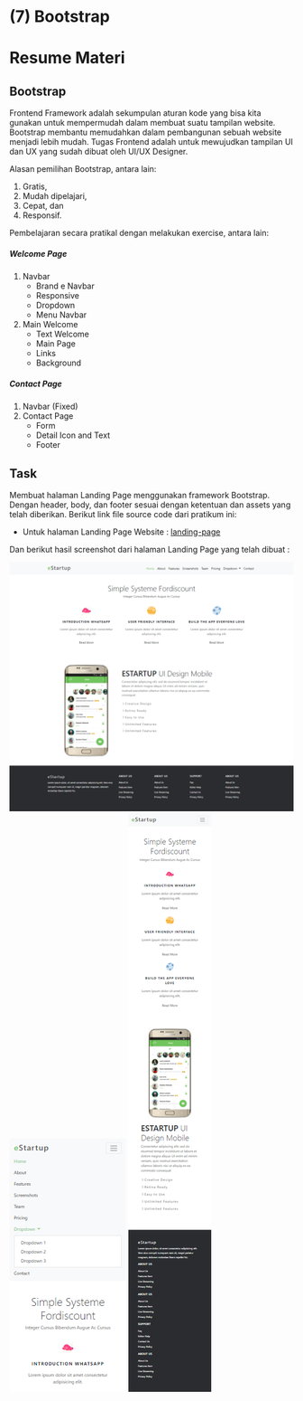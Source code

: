 # (7) Bootstrap

# Resume Materi

## Bootstrap

Frontend Framework adalah sekumpulan aturan kode yang bisa kita gunakan untuk mempermudah dalam membuat suatu tampilan website.
Bootstrap membantu memudahkan dalam pembangunan sebuah website menjadi lebih mudah.
Tugas Frontend adalah untuk mewujudkan tampilan UI dan UX yang sudah dibuat oleh UI/UX Designer.

Alasan pemilihan Bootstrap, antara lain:

1. Gratis,
2. Mudah dipelajari,
3. Cepat, dan
4. Responsif.

Pembelajaran secara pratikal dengan melakukan exercise, antara lain:

##### Welcome Page

1. Navbar
   - Brand e Navbar
   - Responsive
   - Dropdown
   - Menu Navbar
2. Main Welcome
   - Text Welcome
   - Main Page
   - Links
   - Background

##### Contact Page

1. Navbar (Fixed)
2. Contact Page
   - Form
   - Detail Icon and Text
   - Footer

## Task

Membuat halaman Landing Page menggunakan framework Bootstrap. Dengan header, body, dan footer sesuai dengan ketentuan dan assets yang telah diberikan.
Berikut link file source code dari pratikum ini:

- Untuk halaman Landing Page Website : [landing-page](pratikum/task-bootstrap.html)

Dan berikut hasil screenshot dari halaman Landing Page yang telah dibuat :

![landing-page-web](screenshots/task-web-responsive.png)
![navbar-responsive](screenshots/task-navbar-responsive.png)
![landing-page-mobile](screenshots/task-mobile-responsive.png)
